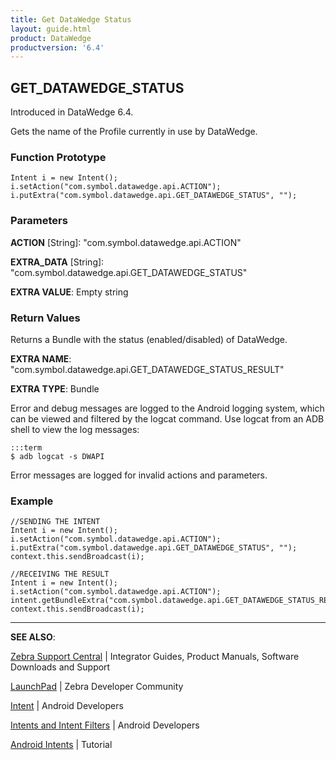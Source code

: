 ```yaml
---
title: Get DataWedge Status 
layout: guide.html
product: DataWedge
productversion: '6.4'
---
```


## GET_DATAWEDGE_STATUS 

Introduced in DataWedge 6.4.

Gets the name of the Profile currently in use by DataWedge.

### Function Prototype

	Intent i = new Intent();
	i.setAction("com.symbol.datawedge.api.ACTION");
	i.putExtra("com.symbol.datawedge.api.GET_DATAWEDGE_STATUS", "");

### Parameters

**ACTION** [String]: "com.symbol.datawedge.api.ACTION"

**EXTRA_DATA** [String]: "com.symbol.datawedge.api.GET_DATAWEDGE_STATUS"

**EXTRA VALUE**: Empty string
 

### Return Values
Returns a Bundle with the status (enabled/disabled) of DataWedge. 

**EXTRA NAME**: "com.symbol.datawedge.api.GET_DATAWEDGE_STATUS_RESULT" 

**EXTRA TYPE**: Bundle

Error and debug messages are logged to the Android logging system, which can be viewed and filtered by the logcat command. Use logcat from an ADB shell to view the log messages:

	:::term
	$ adb logcat -s DWAPI

Error messages are logged for invalid actions and parameters.

### Example

	//SENDING THE INTENT
	Intent i = new Intent();
	i.setAction("com.symbol.datawedge.api.ACTION");
	i.putExtra("com.symbol.datawedge.api.GET_DATAWEDGE_STATUS", "");
	context.this.sendBroadcast(i);

	//RECEIVING THE RESULT
	Intent i = new Intent();
	i.setAction("com.symbol.datawedge.api.ACTION");
	intent.getBundleExtra("com.symbol.datawedge.api.GET_DATAWEDGE_STATUS_RESULT");
	context.this.sendBroadcast(i);

-----

**SEE ALSO**:

[Zebra Support Central](https://www.zebra.com/us/en/support-downloads.html) | Integrator Guides, Product Manuals, Software Downloads and Support

[LaunchPad](https://developer.zebra.com/welcome) | Zebra Developer Community

[Intent](https://developer.android.com/reference/android/content/Intent.html) | Android Developers

[Intents and Intent Filters](http://developer.android.com/guide/components/intents-filters.html) | Android Developers

[Android Intents](http://www.vogella.com/tutorials/AndroidIntent/article.html) | Tutorial
